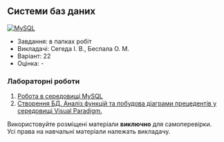## Системи баз даних

[![MySQL](https://img.shields.io/badge/MySQL-4479A1?style=for-the-badge&logo=mysql&logoColor=FFF)](#)

- Завдання: в папках робіт
- Викладачі: Сегеда І. В., Беспала О. М.
- Варіант: 22 
- Оцінка: -

### Лабораторні роботи
 1. [Робота в середовищі MySQL](https://github.com/xairaven/KPI-Labs/tree/main/4thSemester/Database%20Systems/Lab1)<br>
 2. [Створення БД. Аналіз функцій та побудова діаграми прецедентів у середовищі Visual Paradigm.](https://github.com/xairaven/KPI-Labs/tree/main/4thSemester/Database%20Systems/Lab2)<br>

Використовуйте розміщені матеріали **виключно** для самоперевірки.<br>
Усі права на навчальні матеріали належать викладачу.